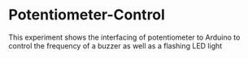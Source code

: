 # Potentiometer-Control
This experiment shows the interfacing of potentiometer to Arduino to control the frequency of a buzzer as well as a flashing LED light
